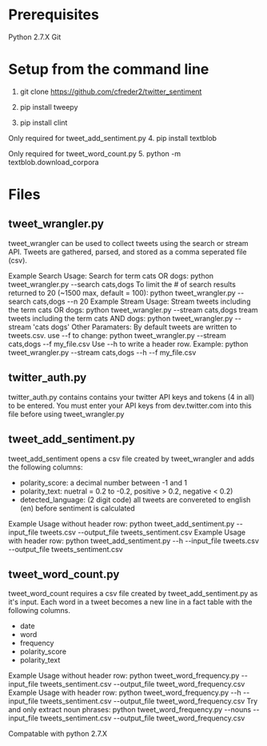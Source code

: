Prerequisites
=================
Python 2.7.X
Git

Setup from the command line
=================
1. git clone https://github.com/cfreder2/twitter_sentiment

2. pip install tweepy

3. pip install clint

Only required for tweet_add_sentiment.py
4. pip install textblob

Only required for tweet_word_count.py
5. python -m textblob.download_corpora

Files
=================

tweet_wrangler.py
-----------------------
tweet_wrangler can be used to collect tweets using the search or stream API.
Tweets are gathered, parsed, and stored as a comma seperated file (csv).

Example Search Usage:
    Search for term cats OR dogs:
        python tweet_wrangler.py --search cats,dogs
    To limit the # of search results returned to 20 (~1500 max, default = 100):
        python tweet_wrangler.py --search cats,dogs --n 20
Example Stream Usage:
    Stream tweets including the term cats OR dogs:
        python tweet_wrangler.py --stream cats,dogs
    tream tweets including the term cats AND dogs:
        python tweet_wrangler.py --stream 'cats dogs'
Other Paramaters:
    By default tweets are written to tweets.csv.  use --f to change:
        python tweet_wrangler.py --stream cats,dogs --f my_file.csv
    Use --h to write a header row. Example:
        python tweet_wrangler.py --stream cats,dogs --h --f my_file.csv

twitter_auth.py
-----------------------
twitter_auth.py contains contains your twitter API keys and tokens (4 in all) to be entered.
You must enter your API keys from dev.twitter.com into this file before using tweet_wrangler.py

tweet_add_sentiment.py
-----------------------
tweet_add_sentiment opens a csv file created by tweet_wrangler and adds the following columns:
- polarity_score: a decimal number between -1 and 1
- polarity_text:  nuetral = 0.2 to -0.2, positive > 0.2, negative < 0.2)
- detected_language: (2 digit code) all tweets are convereted to english (en) before sentiment is calculated

Example Usage without header row:
    python tweet_add_sentiment.py --input_file tweets.csv --output_file tweets_sentiment.csv
Example Usage with header row:
    python tweet_add_sentiment.py --h --input_file tweets.csv --output_file tweets_sentiment.csv

tweet_word_count.py
-----------------------
tweet_word_count requires a csv file created by tweet_add_sentiment.py as it's input.  Each word in a tweet becomes a new line in a fact table with the following columns.
- date
- word
- frequency
- polarity_score
- polarity_text

Example Usage without header row:
    python tweet_word_frequency.py --input_file tweets_sentiment.csv --output_file tweet_word_frequency.csv
Example Usage with header row:
    python tweet_word_frequency.py --h --input_file tweets_sentiment.csv --output_file tweet_word_frequency.csv
Try and only extract noun phrases:
    python tweet_word_frequency.py --nouns --input_file tweets_sentiment.csv --output_file tweet_word_frequency.csv






Compatable with python 2.7.X
